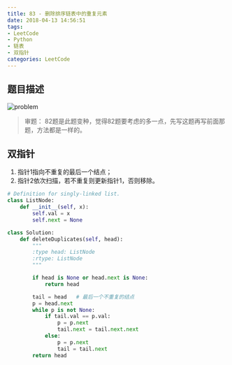 ```yaml
---
title: 83 - 删除排序链表中的重复元素
date: 2018-04-13 14:56:51
tags:
- LeetCode
- Python
- 链表
- 双指针
categories: LeetCode
---
```


## 题目描述
![problem](/images/83.png)

<!-- more -->

>审题：
82题是此题变种，觉得82题要考虑的多一点，先写这题再写前面那题，方法都是一样的。

## 双指针
1. 指针1指向不重复的最后一个结点；
2. 指针2依次扫描，若不重复则更新指针1，否则移除。

```python
# Definition for singly-linked list.
class ListNode:
    def __init__(self, x):
        self.val = x
        self.next = None

class Solution:
    def deleteDuplicates(self, head):
        """
        :type head: ListNode
        :rtype: ListNode
        """

        if head is None or head.next is None:
            return head

        tail = head   # 最后一个不重复的结点
        p = head.next
        while p is not None:
            if tail.val == p.val:
                p = p.next
                tail.next = tail.next.next
            else:
                p = p.next
                tail = tail.next
        return head
```